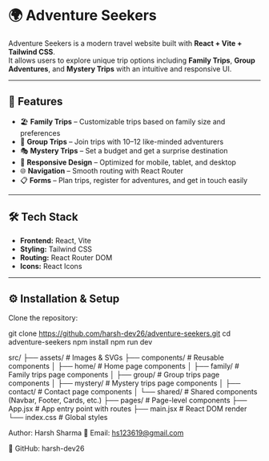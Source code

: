 # 🌍 Adventure Seekers

Adventure Seekers is a modern travel website built with **React + Vite + Tailwind CSS**.  
It allows users to explore unique trip options including **Family Trips**, **Group Adventures**, and **Mystery Trips** with an intuitive and responsive UI.

---

## 🚀 Features
- 🏖️ **Family Trips** – Customizable trips based on family size and preferences  
- 🥾 **Group Trips** – Join trips with 10–12 like-minded adventurers  
- 🎭 **Mystery Trips** – Set a budget and get a surprise destination  
- 📱 **Responsive Design** – Optimized for mobile, tablet, and desktop  
- 🌐 **Navigation** – Smooth routing with React Router  
- 📋 **Forms** – Plan trips, register for adventures, and get in touch easily  

---

## 🛠️ Tech Stack
- **Frontend:** React, Vite  
- **Styling:** Tailwind CSS  
- **Routing:** React Router DOM  
- **Icons:** React Icons  

---

## ⚙️ Installation & Setup

Clone the repository:

git clone https://github.com/harsh-dev26/adventure-seekers.git
cd adventure-seekers
npm install
npm run dev


src/
 ├── assets/              # Images & SVGs
 ├── components/          # Reusable components
 │   ├── home/            # Home page components
 │   ├── family/          # Family trips page components
 │   ├── group/           # Group trips page components
 │   ├── mystery/         # Mystery trips page components
 │   ├── contact/         # Contact page components
 │   └── shared/          # Shared components (Navbar, Footer, Cards, etc.)
 ├── pages/               # Page-level components
 ├── App.jsx              # App entry point with routes
 ├── main.jsx             # React DOM render
 └── index.css            # Global styles

Author: Harsh Sharma
📧 Email: hs123619@gmail.com

🔗 GitHub: harsh-dev26
